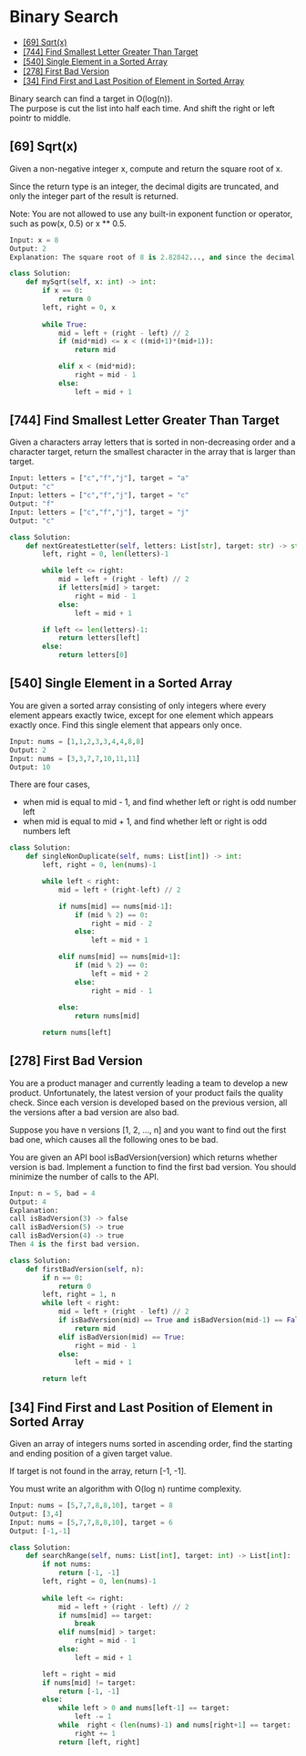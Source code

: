 # Binary Search

* [[69] Sqrt(x)]()
* [[744] Find Smallest Letter Greater Than Target]()
* [[540] Single Element in a Sorted Array]()
* [[278] First Bad Version]()
* [[34] Find First and Last Position of Element in Sorted Array]()


Binary search can find a target in O(log(n)).  
The purpose is cut the list into half each time. And shift the right or left pointr to middle.

## **[69] Sqrt(x)**

Given a non-negative integer x, compute and return the square root of x.

Since the return type is an integer, the decimal digits are truncated, and only the integer part of the result is returned.

Note: You are not allowed to use any built-in exponent function or operator, such as pow(x, 0.5) or x ** 0.5.

```python
Input: x = 8
Output: 2
Explanation: The square root of 8 is 2.82842..., and since the decimal part is truncated, 2 is returned.
```


```python
class Solution:
    def mySqrt(self, x: int) -> int:
        if x == 0:
            return 0
        left, right = 0, x
        
        while True:
            mid = left + (right - left) // 2
            if (mid*mid) <= x < ((mid+1)*(mid+1)):
                return mid

            elif x < (mid*mid):
                right = mid - 1
            else:
                left = mid + 1
```

## **[744] Find Smallest Letter Greater Than Target**

Given a characters array letters that is sorted in non-decreasing order and a character target, return the smallest character in the array that is larger than target.

```python
Input: letters = ["c","f","j"], target = "a"
Output: "c"
Input: letters = ["c","f","j"], target = "c"
Output: "f"
Input: letters = ["c","f","j"], target = "j"
Output: "c"
```

```python
class Solution:
    def nextGreatestLetter(self, letters: List[str], target: str) -> str:
        left, right = 0, len(letters)-1

        while left <= right:
            mid = left + (right - left) // 2
            if letters[mid] > target:
                right = mid - 1
            else:
                left = mid + 1

        if left <= len(letters)-1:
            return letters[left]
        else:
            return letters[0]
```

## **[540] Single Element in a Sorted Array**

You are given a sorted array consisting of only integers where every element appears exactly twice, except for one element which appears exactly once. Find this single element that appears only once.

```python
Input: nums = [1,1,2,3,3,4,4,8,8]
Output: 2
Input: nums = [3,3,7,7,10,11,11]
Output: 10
```

There are four cases,
* when mid is equal to mid - 1, and find whether left or right is odd number left
* when mid is equal to mid + 1, and find whether left or right is odd numbers left

```python
class Solution:
    def singleNonDuplicate(self, nums: List[int]) -> int:
        left, right = 0, len(nums)-1

        while left < right:
            mid = left + (right-left) // 2

            if nums[mid] == nums[mid-1]:
                if (mid % 2) == 0:
                    right = mid - 2
                else:
                    left = mid + 1

            elif nums[mid] == nums[mid+1]:
                if (mid % 2) == 0:
                    left = mid + 2
                else:
                    right = mid - 1
            
            else:
                return nums[mid]

        return nums[left]
```

## **[278] First Bad Version**

You are a product manager and currently leading a team to develop a new product. Unfortunately, the latest version of your product fails the quality check. Since each version is developed based on the previous version, all the versions after a bad version are also bad.

Suppose you have n versions [1, 2, ..., n] and you want to find out the first bad one, which causes all the following ones to be bad.

You are given an API bool isBadVersion(version) which returns whether version is bad. Implement a function to find the first bad version. You should minimize the number of calls to the API.

```python
Input: n = 5, bad = 4
Output: 4
Explanation:
call isBadVersion(3) -> false
call isBadVersion(5) -> true
call isBadVersion(4) -> true
Then 4 is the first bad version.
```

```python
class Solution:
    def firstBadVersion(self, n):
        if n == 0:
            return 0
        left, right = 1, n
        while left < right:
            mid = left + (right - left) // 2
            if isBadVersion(mid) == True and isBadVersion(mid-1) == False:
                return mid
            elif isBadVersion(mid) == True:
                right = mid - 1
            else:
                left = mid + 1

        return left
```

## **[34] Find First and Last Position of Element in Sorted Array**

Given an array of integers nums sorted in ascending order, find the starting and ending position of a given target value.

If target is not found in the array, return [-1, -1].

You must write an algorithm with O(log n) runtime complexity.

```python
Input: nums = [5,7,7,8,8,10], target = 8
Output: [3,4]
Input: nums = [5,7,7,8,8,10], target = 6
Output: [-1,-1]
```

```python
class Solution:
    def searchRange(self, nums: List[int], target: int) -> List[int]:
        if not nums:
            return [-1, -1]
        left, right = 0, len(nums)-1
        
        while left <= right:
            mid = left + (right - left) // 2
            if nums[mid] == target:
                break
            elif nums[mid] > target:
                right = mid - 1
            else:
                left = mid + 1

        left = right = mid
        if nums[mid] != target:
            return [-1, -1]
        else:
            while left > 0 and nums[left-1] == target:
                left -= 1
            while  right < (len(nums)-1) and nums[right+1] == target:
                right += 1
            return [left, right]
```


